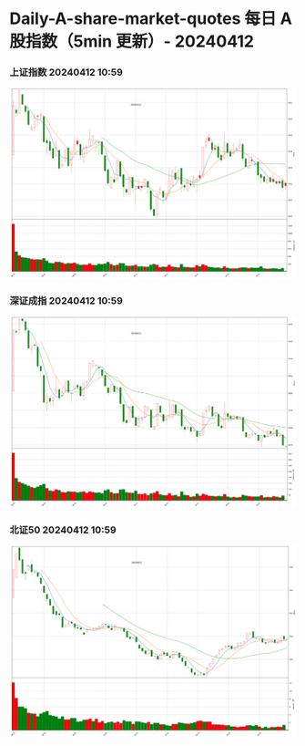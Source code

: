 
# Daily-A-share-market-quotes 每日 A 股指数（5min 更新）- 20240412

### 上证指数 20240412 10:59
![](./fig/2024/4/20240412-sh000001.png)

### 深证成指 20240412 10:59
![](./fig/2024/4/20240412-sz399001.png)

### 北证50 20240412 10:59
![](./fig/2024/4/20240412-bj899050.png)
